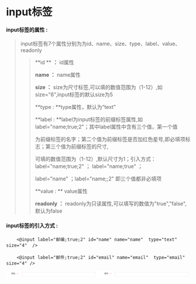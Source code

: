 # input**标签**

#### input**标签的属性 :**

> input标签有7个属性分别为为id、name、size、type、label、value、readonly
>
> > **id ** **：** id属性
> >
> > **name ：** name属性
> >
> > **size ：** size为尺寸标签,可以填的数值范围为（1-12）,如size="6",input标签的默认size为5
> >
> > **type : **type属性，默认为“text”
> >
> > **label : **label为input标签的前缀标签属性,如label="name;true;2"；其中label属性中含有三个值，第一个值
> >
> > 为前缀标签的名字；第二个值为前缀标签是否加红色星号,即必填项标志；第三个值为前缀标签的尺寸,
> >
> > 可填的数值范围为（1-12）,默认尺寸为1；引入方式：label="name;true;2" ； label="name;true" ；
> >
> > label="name" ；label="name;;2" 即三个值都非必填项
> >
> > **value  : ** value属性
> >
> > **readonly ：** readonly为只读属性,可以填写的数值为"true","false",默认为false

#### input标签的引入方式 :

```
    <@input label="邮编;true;2" id="name" name="name"  type="text" size="4"  />

    <@input label="邮件;true;2" id="email" name="email"  type="email" size="4" />
```

![](/assets/input.png)

